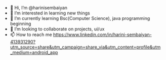 - 👋 Hi, I’m @harinisembaiyan
- 👀 I’m interested in learning new things
- 🌱 I’m currently learning Bsc(Computer Science), java programming beginning
- 💞️ I’m looking to collaborate on projects, ui/ux
- 📫 How to reach me https://www.linkedin.com/in/harini-sembaiyan-413931290?utm_source=share&utm_campaign=share_via&utm_content=profile&utm_medium=android_app
  

<!---
harinisembaiyan/harinisembaiyan is a ✨ special ✨ repository because its `README.md` (this file) appears on your GitHub profile.
You can click the Preview link to take a look at your changes.
--->
